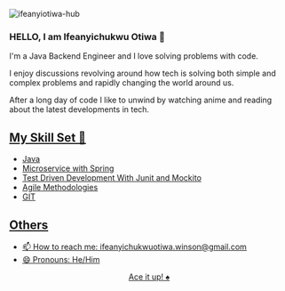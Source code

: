 <p align="left" marginTop="10px"> <img src="https://komarev.com/ghpvc/?username=ifeanyiotiwa-hub&label=Profile%20views&color=ce9927&style=flat" alt="ifeanyiotiwa-hub" /> </p>

### HELLO, I am Ifeanyichukwu Otiwa 👋

I'm a Java Backend Engineer and I love solving problems with code.

I enjoy discussions revolving around how tech is solving both simple and complex problems and rapidly changing the world around us.

After a long day of code I like to unwind by watching anime and reading about the latest developments in tech.

## <u>My Skill Set 🔭<u>
  
* Java
* Microservice with Spring
* Test Driven Development With Junit and Mockito
* Agile Methodologies
* GIT

<!--
<p align="center">
  <img src="https://github-readme-stats.vercel.app/api?username=ifeanyiotiwa-hub&show_icons=true&theme=tokyonight&line_height=52&count_private=true" />
  <img width="37.2%" src="https://github-readme-stats.vercel.app/api/top-langs/?username=ifeanyiotiwa-hub&count_private=true&theme=tokyonight&line_height=52">
</p>
-->
## <u>Others<u>
* 📫 How to reach me: ifeanyichukwuotiwa.winson@gmail.com
* 😄 Pronouns: He/Him

<p align="center">Ace it up! ♠ </p>

<!--
**ifeanyiotiwa-hub/ifeanyiotiwa-hub** is a ✨ _special_ ✨ repository because its `README.md` (this file) appears on your GitHub profile.

Here are some ideas to get you started:

- 🔭 I’m currently working on 
- 🌱 I’m currently learning ...
- 👯 I’m looking to collaborate on ...
- 🤔 I’m looking for help with ...
- 💬 Ask me about ...
- 📫 How to reach me: ...
- 😄 Pronouns: ...
- ⚡ Fun fact: ...
-->
